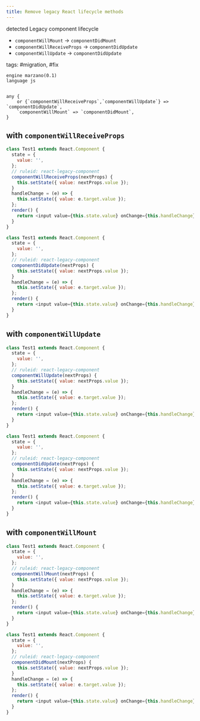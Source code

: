 ```yaml
---
title: Remove legacy React lifecycle methods
---
```


detected Legacy component lifecycle
- `componentWillMount` -> `componentDidMount`  
- `componentWillReceiveProps` -> `componentDidUpdate` 
-  `componentWillUpdate` -> `componentDidUpdate`

tags: #migration, #fix

```grit
engine marzano(0.1)
language js


any {
    or {`componentWillReceiveProps`,`componentWillUpdate`} => `componentDidUpdate`,
    `componentWillMount` => `componentDidMount`,
}
```

## with `componentWillReceiveProps`

```javascript
class Test1 extends React.Component {
  state = {
    value: '',
  };
  // ruleid: react-legacy-component
  componentWillReceiveProps(nextProps) {
    this.setState({ value: nextProps.value });
  }
  handleChange = (e) => {
    this.setState({ value: e.target.value });
  };
  render() {
    return <input value={this.state.value} onChange={this.handleChange} />;
  }
}
```

```javascript
class Test1 extends React.Component {
  state = {
    value: '',
  };
  // ruleid: react-legacy-component
  componentDidUpdate(nextProps) {
    this.setState({ value: nextProps.value });
  }
  handleChange = (e) => {
    this.setState({ value: e.target.value });
  };
  render() {
    return <input value={this.state.value} onChange={this.handleChange} />;
  }
}
```

## with `componentWillUpdate`

```javascript
class Test1 extends React.Component {
  state = {
    value: '',
  };
  // ruleid: react-legacy-component
  componentWillUpdate(nextProps) {
    this.setState({ value: nextProps.value });
  }
  handleChange = (e) => {
    this.setState({ value: e.target.value });
  };
  render() {
    return <input value={this.state.value} onChange={this.handleChange} />;
  }
}
```

```javascript
class Test1 extends React.Component {
  state = {
    value: '',
  };
  // ruleid: react-legacy-component
  componentDidUpdate(nextProps) {
    this.setState({ value: nextProps.value });
  }
  handleChange = (e) => {
    this.setState({ value: e.target.value });
  };
  render() {
    return <input value={this.state.value} onChange={this.handleChange} />;
  }
}
```

## with `componentWillMount`

```javascript
class Test1 extends React.Component {
  state = {
    value: '',
  };
  // ruleid: react-legacy-component
  componentWillMount(nextProps) {
    this.setState({ value: nextProps.value });
  }
  handleChange = (e) => {
    this.setState({ value: e.target.value });
  };
  render() {
    return <input value={this.state.value} onChange={this.handleChange} />;
  }
}
```

```javascript
class Test1 extends React.Component {
  state = {
    value: '',
  };
  // ruleid: react-legacy-component
  componentDidMount(nextProps) {
    this.setState({ value: nextProps.value });
  }
  handleChange = (e) => {
    this.setState({ value: e.target.value });
  };
  render() {
    return <input value={this.state.value} onChange={this.handleChange} />;
  }
}
```
